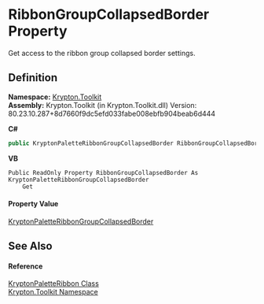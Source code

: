 # RibbonGroupCollapsedBorder Property


Get access to the ribbon group collapsed border settings.



## Definition
**Namespace:** <a href="79d2eac2-21f4-54ff-7552-b20c33c30600.md">Krypton.Toolkit</a>  
**Assembly:** Krypton.Toolkit (in Krypton.Toolkit.dll) Version: 80.23.10.287+8d7660f9dc5efd033fabe008ebfb904beab6d444

**C#**
``` C#
public KryptonPaletteRibbonGroupCollapsedBorder RibbonGroupCollapsedBorder { get; }
```
**VB**
``` VB
Public ReadOnly Property RibbonGroupCollapsedBorder As KryptonPaletteRibbonGroupCollapsedBorder
	Get
```



#### Property Value
<a href="d9e3d7ba-7cb1-7209-8202-b4357a27e2bd.md">KryptonPaletteRibbonGroupCollapsedBorder</a>

## See Also


#### Reference
<a href="3a16154d-c75e-f7eb-5a89-2b76b7df5f71.md">KryptonPaletteRibbon Class</a>  
<a href="79d2eac2-21f4-54ff-7552-b20c33c30600.md">Krypton.Toolkit Namespace</a>  
